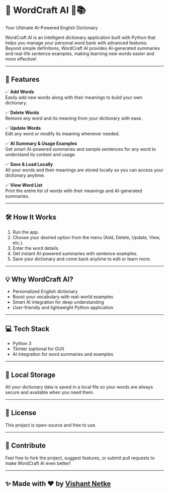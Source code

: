 # 🌟 WordCraft AI 🧠📚
Your Ultimate AI-Powered English Dictionary

WordCraft AI is an intelligent dictionary application built with Python that helps you manage your personal word bank with advanced features. Beyond simple definitions, WordCraft AI provides AI-generated summaries and real-life sentence examples, making learning new words easier and more effective!

---

## 🚀 Features

✅ **Add Words**  
Easily add new words along with their meanings to build your own dictionary.

✅ **Delete Words**  
Remove any word and its meaning from your dictionary with ease.

✅ **Update Words**  
Edit any word or modify its meaning whenever needed.

✅ **AI Summary & Usage Examples**  
Get smart AI-powered summaries and sample sentences for any word to understand its context and usage.

✅ **Save & Load Locally**  
All your words and their meanings are stored locally so you can access your dictionary anytime.

✅ **View Word List**  
Print the entire list of words with their meanings and AI-generated summaries.

---

## 🛠️ How It Works

1. Run the app.
2. Choose your desired option from the menu (Add, Delete, Update, View, etc.).
3. Enter the word details.
4. Get instant AI-powered summaries with sentence examples.
5. Save your dictionary and come back anytime to edit or learn more.

---

## 💡 Why WordCraft AI?

- Personalized English dictionary
- Boost your vocabulary with real-world examples
- Smart AI integration for deep understanding
- User-friendly and lightweight Python application

---

## 💻 Tech Stack

- Python 3
- Tkinter (optional for GUI)
- AI integration for word summaries and examples

---

## 📂 Local Storage

All your dictionary data is saved in a local file so your words are always secure and available when you need them.

---

## 📜 License

This project is open-source and free to use.

---

## 🙌 Contribute

Feel free to fork the project, suggest features, or submit pull requests to make WordCraft AI even better!

---

## ✨ Made with ❤️ by [Vishant Netke](https://github.com/Iamvishant01)
